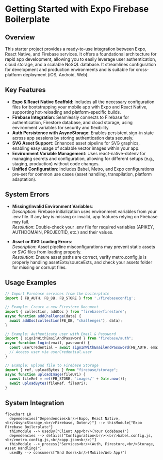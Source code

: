# Getting Started with Expo Firebase Boilerplate

## Overview
This starter project provides a ready-to-use integration between Expo, React Native, and Firebase services. It offers a foundational architecture for rapid app development, allowing you to easily leverage user authentication, cloud storage, and a scalable NoSQL database. It streamlines configuration for development and production environments and is suitable for cross-platform deployment (iOS, Android, Web).

## Key Features
- **Expo & React Native Scaffold**: Includes all the necessary configuration files for bootstrapping your mobile app with Expo and React Native, supporting hot-reloading and platform-specific builds.
- **Firebase Integration**: Seamlessly connects to Firebase for authentication, Firestore database, and cloud storage, using environment variables for security and flexibility.
- **Auth Persistence with AsyncStorage**: Enables persistent sign-in state across app sessions by storing authentication data securely.
- **SVG Asset Support**: Enhanced asset pipeline for SVG graphics, enabling easy usage of scalable vector images within your app.
- **Environment Variable Management**: Uses react-native-dotenv for managing secrets and configuration, allowing for different setups (e.g., staging, production) without code changes.
- **Unified Configuration**: Includes Babel, Metro, and Expo configurations pre-set for common use cases (asset handling, transpilation, platform adaptation).

## System Errors
- **Missing/Invalid Environment Variables**:  
  *Description*: Firebase initialization uses environment variables from your .env file. If any key is missing or invalid, app features relying on Firebase may fail.  
  *Resolution*: Double-check your .env file for required variables (APIKEY, AUTHDOMAIN, PROJECTID, etc.) and their values.

- **Asset or SVG Loading Errors**:  
  *Description*: Asset pipeline misconfigurations may prevent static assets or SVG files from loading properly.  
  *Resolution*: Ensure asset paths are correct, verify metro.config.js is properly handling assetExts/sourceExts, and check your assets folder for missing or corrupt files.

## Usage Examples

```javascript
// Import Firebase services from the boilerplate
import { FB_AUTH, FB_DB, FB_STORE } from './firebaseconfig';

// Example: Create a new Firestore Document
import { collection, addDoc } from "firebase/firestore";
async function addChallenge(data) {
  await addDoc(collection(FB_DB, "challenges"), data);
}

// Example: Authenticate user with Email & Password
import { signInWithEmailAndPassword } from "firebase/auth";
async function login(email, password) {
  const userCredential = await signInWithEmailAndPassword(FB_AUTH, email, password);
  // Access user via userCredential.user
}

// Example: Upload file to Firebase Storage
import { ref, uploadBytes } from "firebase/storage";
async function uploadImage(fileUri) {
  const fileRef = ref(FB_STORE, 'images/' + Date.now());
  await uploadBytes(fileRef, fileUri);
}
```

## System Integration

```mermaid
flowchart LR
  dependencies["Dependencies<br/>(Expo, React Native,<br/>AsyncStorage,<br/>Firebase, Dotenv)"] --> thisModule["Expo Firebase Boilerplate"]
  thisModule --> usedBy["Client App<br/>(Your Codebase)"]
  dependencies --> details["Configuration<br/>(<br/>babel.config.js,<br/>metro.config.js,<br/>app.json<br/>)"]
  thisModule --> process["Services<br/>(Auth, Firestore,<br/>Storage, Asset Handling)"]
  usedBy --> consumers["End Users<br/>(Mobile/Web App)"]
```
